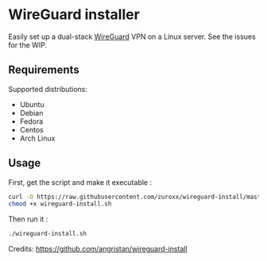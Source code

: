 # WireGuard installer

Easily set up a dual-stack [WireGuard](https://www.wireguard.com/) VPN on a Linux server. See the issues for the WIP. 

## Requirements

Supported distributions:

- Ubuntu
- Debian
- Fedora
- Centos
- Arch Linux

## Usage

First, get the script and make it executable :

```bash
curl -O https://raw.githubusercontent.com/zuroxx/wireguard-install/master/wireguard-install.sh
chmod +x wireguard-install.sh
```

Then run it :

```sh
./wireguard-install.sh
```

Credits:
https://github.com/angristan/wireguard-install
